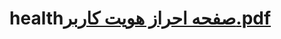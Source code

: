 # health[صفحه احراز هویت کاربر.pdf](https://github.com/ZahrzF8093/health/files/11071289/default.pdf)
